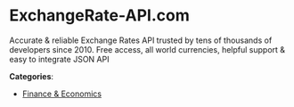 # ExchangeRate-API.com


Accurate & reliable Exchange Rates API trusted by tens of thousands of developers since 2010. Free access, all world currencies, helpful support &amp; easy to integrate JSON API



**Categories**:
- [Finance & Economics](https://github.com/apis-list/apis-list#finance-and-economics)




